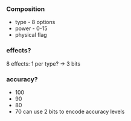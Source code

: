 ### Composition
- type - 8 options
- power - 0-15
- physical flag 

### effects?

8 effects: 1 per type? -> 3 bits


### accuracy?
- 100
- 90
- 80
- 70
can use 2 bits to encode accuracy levels